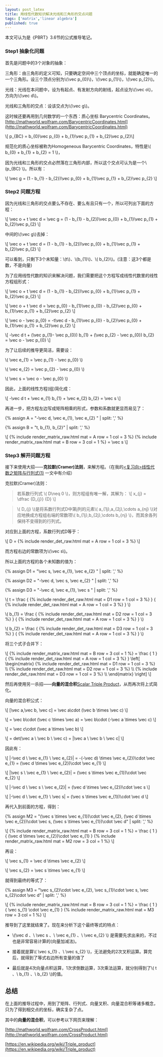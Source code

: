 ```yaml
---
layout: post_latex
title: 用线性代数知识解决光线和三角形的交点问题
tags: ['matrix','linear algebra']
published: true
---
```


本文可认为是《PBRT》3.6节的公式推导笔记。

<!--more-->

### Step1 抽象化问题

首先是问题中的3个对象的抽象：


三角形：由三角形的定义可知，只要确定空间中三个顶点的坐标，就能确定唯一的一个三角形。设三个顶点分别为\\(\\vec p\_\{0\}\\)，\\(\\vec p\_\{1\}\\)，\\(\\vec p\_\{2\}\\)。

光线：光线在本问题中，设为有起点、有发射方向的射线，起点设为\\(\\vec o\\)，方向为\\(\\vec d\\)。


光线和三角形的交点：设该交点为\\(\\vec g\\)。


这时候还要再用到几何数学的一个东西：质心坐标 Barycentric Coordinates。 [http://mathworld.wolfram.com/BarycentricCoordinates.html](http://mathworld.wolfram.com/BarycentricCoordinates.html)

\\[ p\_\{BC\} = b\_\{0\}\\vec p\_\{0\} + b\_\{1\}\\vec p\_\{1\} + b\_\{2\}\\vec p\_\{2\}\\]

规范化的质心坐标被称为Homogeneous  Barycentric Coordinates，特性是\\( b\_\{0\} +  b\_\{1\} + b\_\{2\} = 1 \\)，

因为光线和三角形的交点必然落在三角形内部，所以这个交点可认为是一个\\(p\_\{BC\} \\)。所以有：

\\[ \\vec g = (1 - b\_\{1\} - b\_\{2\})\\vec p\_\{0\} + b\_\{1\}\\vec p\_\{1\} + b\_\{2\}\\vec p\_\{2\} \\]


### Step2 问题方程

因为光线和三角形的交点要么不存在、要么有且只有一个，所以可列出下面的方程：

\\[ \\vec o + t \\vec d = \\vec g  = (1 - b\_\{1\} - b\_\{2\})\\vec p\_\{0\} + b\_\{1\}\\vec p\_\{1\} + b\_\{2\}\\vec p\_\{2\} \\]

中间的\\(\\vec g\\)去掉：

\\[ \\vec o + t \\vec d = (1 - b\_\{1\} - b\_\{2\})\\vec p\_\{0\} + b\_\{1\}\\vec p\_\{1\} + b\_\{2\}\\vec p\_\{2\} \\]

可以看到，只剩下3个未知量：\\(t\\)、\\(b\_\{1\}\\)、\\( b\_\{2\}\\)。(注意：这3个都是数，不是向量)

为了应用线性代数的知识来解决问题，我们需要把这个方程写成线性代数里的线性方程组形式：

\\[ \\vec o + t \\vec d = (1 - b\_\{1\} - b\_\{2\})\\vec p\_\{0\} + b\_\{1\}\\vec p\_\{1\} + b\_\{2\}\\vec p\_\{2\} \\]

\\[ \\vec o + t \\vec d = \\vec p\_\{0\} - b\_\{1\}\\vec p\_\{0\} - b\_\{2\}\\vec p\_\{0\} + b\_\{1\}\\vec p\_\{1\} + b\_\{2\}\\vec p\_\{2\} \\]

\\[ \\vec o - \\vec p\_\{0\} = -t\\vec d - b\_\{1\}\\vec p\_\{0\} - b\_\{2\}\\vec p\_\{0\} + b\_\{1\}\\vec p\_\{1\} + b\_\{2\}\\vec p\_\{2\} \\]

\\[ -\\vec d t + (\\vec p\_\{1\}- \\vec p\_\{0\}) b\_\{1\} + (\\vec p\_\{2\} - \\vec p\_\{0\}) b\_\{2\} = \\vec o - \\vec p\_\{0\} \\]

为了让后续的推导更简洁，需要设：

\\( \\vec e\_\{1\} = \\vec p\_\{1\} - \\vec p\_\{0\} \\)

\\( \\vec e\_\{2\} = \\vec p\_\{2\} - \\vec p\_\{0\} \\)

\\( \\vec s = \\vec o - \\vec p\_\{0\} \\)

因此，上面的线性方程(组)简化成：

\\[ -\\vec d t + \\vec e\_\{1\} b\_\{1\} + \\vec e\_\{2\} b\_\{2\} = \\vec s \\]

再进一步，把方程左边写成矩阵相乘的形式，参数和系数就更显而易见了：


{% assign A = "-\\vec d, \\vec e\_\{1\}, \\vec e\_\{2\} " | split: ',' %}

{% assign B = "t, b\_\{1\}, b\_\{2\}" | split: ',' %}

\\[ {% include render_matrix_raw.html mat = A row = 1 col = 3 %} {% include render_matrix_raw.html mat = B row = 3 col = 1 %} = \\vec s \\]

### Step3 解开问题方程

接下来使用大招——**克拉默(Cramer)法则**，来解方程。（在我的[<复习向>线性代数之矩阵与行列式(1)](http://www.qiujiawei.com/linear-algebra/) 一文中有介绍）

克拉默(Cramer)法则：

> 若系数行列式 \\( D\\neq 0 \\)，则方程组有唯一解，其解为：
\\[ x\_\{j\} = \\dfrac \{D\_\{j\}\} \{D\} \\]

> \\( D\_\{j\} \\)是将系数行列式D中第j列的元素\\( a\_\{1j\},a\_\{2j\},\cdots a\_\{nj\} \\)对应地换成方程组右端的常数项\\( b\_\{1j\},b\_\{2j\},\cdots b\_\{nj\} \\)，而其余各列保持不变得到的行列式。

对应到上面的方程，系数行列式D等于：

\\[ D = {% include render_det_raw.html mat = A row = 1 col = 3 %} \\]

而方程右边的常数项为\\(\\vec s\\)。


所以上面的方程的各个未知数的值为：

{% assign D1 = "\\vec s, \\vec e\_\{1\}, \\vec e\_\{2\} " | split: ',' %}

{% assign D2 = "-\\vec d, \\vec s, \\vec e\_\{2\} " | split: ',' %}

{% assign D3 = "-\\vec d, \\vec e\_\{1\}, \\vec s " | split: ',' %}

\\( t = \\frac \{ {% include render_det_raw.html mat = D1 row = 1 col = 3 %} \} \{ {% include render_det_raw.html mat = A row = 1 col = 3 %} \} \\)

\\( b\_\{1\} = \\frac \{ {% include render_det_raw.html mat = D2 row = 1 col = 3 %} \} \{ {% include render_det_raw.html mat = A row = 1 col = 3 %} \} \\)

\\( b\_\{2\} = \\frac \{ {% include render_det_raw.html mat = D3 row = 1 col = 3 %} \} \{ {% include render_det_raw.html mat = A row = 1 col = 3 %} \} \\)


将三个式子合并下：


\\[ {% include render_matrix_raw.html mat = B row = 3 col = 1 %} = \\frac \{ 1 \} \{ {% include render_det_raw.html mat = A row = 1 col = 3 %} \} \\left\[ \begin{matrix} {% include render_det_raw.html mat = D1 row = 1 col = 3 %}  \\\ {% include render_det_raw.html mat = D2 row = 1 col = 3 %}  \\\ {% include render_det_raw.html mat = D3 row = 1 col = 3 %}  \\\  \end{matrix} \\right\]    \\]

然后再使用另一杀招——**向量的混合积**[Scalar Triple Product](http://mathworld.wolfram.com/ScalarTripleProduct.html)，从而再次将上式简化。

向量的混合积公式：

\\[ [\\vec a,\\vec b, \\vec c] = \\vec a\\cdot (\\vec b \\times \\vec c) \\]

\\[ = \\vec b\\cdot (\\vec c \\times \\vec a) = \\vec b\\cdot (-\\vec a \\times \\vec c) \\]

\\[ = \\vec c\\cdot (\\vec a \\times \\vec b) \\]

\\[ = det(\\vec a \ \\vec b \ \\vec c) = |\\vec a \ \\vec b \ \\vec c| \\]

因此有：

\\[ |-\\vec d \ \\vec e\_\{1\} \ \\vec e\_\{2\}| = -(-\\vec d) \\times \\vec e\_\{2\})\\cdot \\vec e\_\{1\} = (\\vec d \\times \\vec e\_\{2\})\\cdot \\vec e\_\{1\} \\]

\\[ |\\vec s \ \\vec e\_\{1\} \ \\vec e\_\{2\}| = (\\vec s \\times \\vec e\_\{1\})\\cdot \\vec e\_\{2\} \\]

\\[ |-\\vec d \ \\vec s \ \\vec e\_\{2\}| = (\\vec d \\times \\vec e\_\{2\})\\cdot \\vec s \\]

\\[ |-\\vec d \ \\vec e\_\{1\} \ \\vec s| = (\\vec s \\times \\vec e\_\{1\})\\cdot \\vec d \\]

再代入到前面的方程，得到：

{% assign M2 = "(\\vec s \\times \\vec e\_\{1\})\\cdot \\vec e\_\{2\}, (\\vec d \\times \\vec e\_\{2\})\\cdot \\vec s, (\\vec s \\times \\vec e\_\{1\})\\cdot \\vec d" | split: ',' %}


\\[ {% include render_matrix_raw.html mat = B row = 3 col = 1 %} = \\frac \{ 1 \} \{ (\\vec d \\times \\vec e\_\{2\})\\cdot \\vec e\_\{1\} \} {% include render_matrix_raw.html mat = M2 row = 3 col = 1 %}  \\]

再设：

\\[ \\vec s\_\{1\} = \\vec d \\times \\vec e\_\{2\} \\]

\\[ \\vec s\_\{2\} = \\vec s \\times \\vec e\_\{1\} \\]

就得到最终的等式了：

{% assign M3 = "\\vec s\_\{2\}\\cdot \\vec e\_\{2\}, \\vec s\_\{1\}\\cdot \\vec s, \\vec s\_\{2\}\\cdot \\vec d" | split: ',' %}


\\[ {% include render_matrix_raw.html mat = B row = 3 col = 1 %} = \\frac \{ 1 \} \{ \\vec s\_\{1\} \\cdot \\vec e\_\{1\} \} {% include render_matrix_raw.html mat = M3 row = 3 col = 1 %}  \\]

推导到了这里就结束了。现在来分析下这个最终等式的特点：

- \\(\\vec d 、\  \\vec s 、\  \\vec e\_\{1\} 、\  \\vec e\_\{2\} \\) 是需要先求出来的，不过也是非常容易计算的(向量加减法)。

- 接着就是算\\( \\vec s\_\{1\} 、\   \\vec s\_\{2\} \\)，无法避免的2次叉积运算。算完后，就得到了等式右边所有变量的值了

- 最后就是4次向量点积运算，1次求倒数运算，3次乘法运算，就分别得到了\\( t 、\ b\_\{1\} 、\ b\_\{2\} \\)的值。



## 总结

在上面的推导过程中，用到了矩阵、行列式、向量叉积、向量混合积等诸多概念，只为了得到相交点的坐标，确实复杂了点。

其中的**向量的混合积**，可以参考以下网页来理解：

[http://mathworld.wolfram.com/CrossProduct.html](http://mathworld.wolfram.com/CrossProduct.html)

[https://en.wikipedia.org/wiki/Triple_product](https://en.wikipedia.org/wiki/Triple_product)

